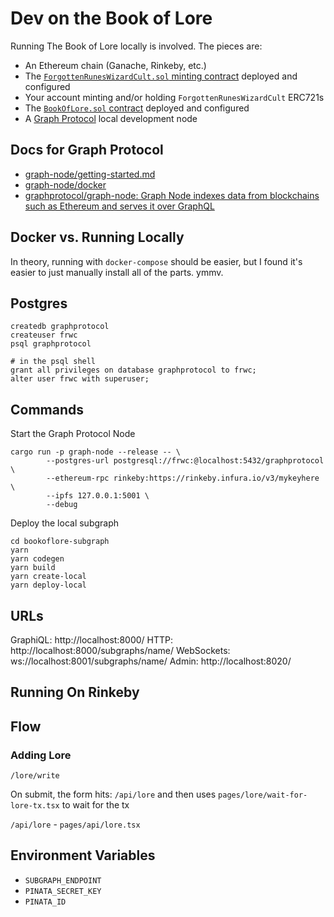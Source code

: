 # Dev on the Book of Lore

Running The Book of Lore locally is involved. The pieces are:

- An Ethereum chain (Ganache, Rinkeby, etc.)
- The [`ForgottenRunesWizardCult.sol` minting contract](https://github.com/forgottenrunes/forgotten-runes-contracts/blob/master/contracts/ForgottenRunesWizardsCult.sol) deployed and configured
- Your account minting and/or holding `ForgottenRunesWizardCult` ERC721s
- The [`BookOfLore.sol` contract](https://github.com/forgottenrunes/forgotten-runes-contracts/blob/master/contracts/BookOfLore.sol) deployed and configured
- A [Graph Protocol](https://thegraph.com/docs/developer/quick-start) local development node

## Docs for Graph Protocol

- [graph-node/getting-started.md](https://github.com/graphprotocol/graph-node/blob/master/docs/getting-started.md)
- [graph-node/docker](https://github.com/graphprotocol/graph-node/tree/master/docker)
- [graphprotocol/graph-node: Graph Node indexes data from blockchains such as Ethereum and serves it over GraphQL](https://github.com/graphprotocol/graph-node)

## Docker vs. Running Locally

In theory, running with `docker-compose` should be easier, but I found it's easier to just manually install all of the parts. ymmv.

## Postgres

```
createdb graphprotocol
createuser frwc
psql graphprotocol

# in the psql shell
grant all privileges on database graphprotocol to frwc;
alter user frwc with superuser;
```

## Commands

Start the Graph Protocol Node

```
cargo run -p graph-node --release -- \
        --postgres-url postgresql://frwc:@localhost:5432/graphprotocol \
        --ethereum-rpc rinkeby:https://rinkeby.infura.io/v3/mykeyhere \
        --ipfs 127.0.0.1:5001 \
        --debug
```

Deploy the local subgraph

```
cd bookoflore-subgraph
yarn
yarn codegen
yarn build
yarn create-local
yarn deploy-local
```

## URLs

GraphiQL: http://localhost:8000/
HTTP: http://localhost:8000/subgraphs/name/<subgraph-name>
WebSockets: ws://localhost:8001/subgraphs/name/<subgraph-name>
Admin: http://localhost:8020/

## Running On Rinkeby

## Flow

### Adding Lore

`/lore/write`

On submit, the form hits: `/api/lore` and then uses `pages/lore/wait-for-lore-tx.tsx` to wait for the tx

`/api/lore` - `pages/api/lore.tsx`

## Environment Variables

- `SUBGRAPH_ENDPOINT`
- `PINATA_SECRET_KEY`
- `PINATA_ID`

